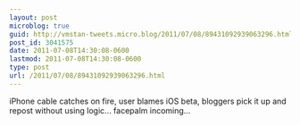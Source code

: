 ```yaml
---
layout: post
microblog: true
guid: http://vmstan-tweets.micro.blog/2011/07/08/89431092939063296.html
post_id: 3041575
date: 2011-07-08T14:30:08-0600
lastmod: 2011-07-08T14:30:08-0600
type: post
url: /2011/07/08/89431092939063296.html
---
```

iPhone cable catches on fire, user blames iOS beta, bloggers pick it up and repost without using logic... facepalm incoming...
